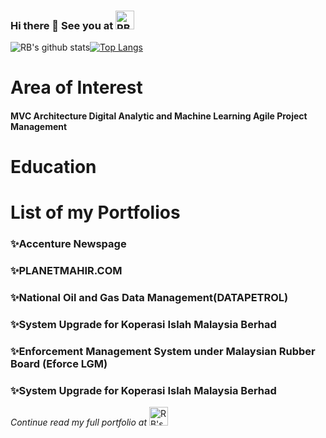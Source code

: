 ### Hi there 👋 See you at <a href="https://dev.to/qeifar"><img src="https://d2fltix0v2e0sb.cloudfront.net/dev-badge.svg" alt="RB's DEV Profile" height="30" width="30"></a>
![RB's github stats](https://github-readme-stats.vercel.app/api?username=qeifar)[![Top Langs](https://github-readme-stats.vercel.app/api/top-langs/?username=qeifar)](https://github.com/qeifar/github-readme-stats)

# Area of Interest
#### MVC Architecture            Digital Analytic and Machine Learning        Agile Project Management

# Education

# List of my Portfolios
### ✨Accenture Newspage  
### ✨PLANETMAHIR.COM
### ✨National Oil and Gas Data Management(DATAPETROL)
### ✨System Upgrade for Koperasi Islah Malaysia Berhad
### ✨Enforcement Management System under Malaysian Rubber Board (Eforce LGM)
### ✨System Upgrade for Koperasi Islah Malaysia Berhad
*Continue read my full portfolio at*  <a href="https://github.com/qeifar/myportfolio"><img src="https://i.pinimg.com/originals/2e/df/c4/2edfc4bdcb9b1cf702ddd7b78e2bf24e.png" alt="RB's DEV Profile" height="30" width="30"></a>


<!--
**qeifar/qeifar** is a ✨ _special_ ✨ repository because its `README.md` (this file) appears on your GitHub profile.

Here are some ideas to get you started:

- 🔭 I’m currently working on ...
- 🌱 I’m currently learning Data Sc
- 👯 I’m looking to collaborate on ...
- 🤔 I’m looking for help with ...
- 💬 Ask me about ...
- 📫 How to reach me: ...
- 😄 Pronouns: ...
- ⚡ Fun fact: ...
-->
